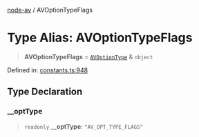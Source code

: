 [node-av](../globals.md) / AVOptionTypeFlags

# Type Alias: AVOptionTypeFlags

> **AVOptionTypeFlags** = [`AVOptionType`](AVOptionType.md) & `object`

Defined in: [constants.ts:948](https://github.com/seydx/av/blob/f8631fc881b394300b1479f511d55cf1c370a87f/src/constants/constants.ts#L948)

## Type Declaration

### \_\_optType

> `readonly` **\_\_optType**: `"AV_OPT_TYPE_FLAGS"`
